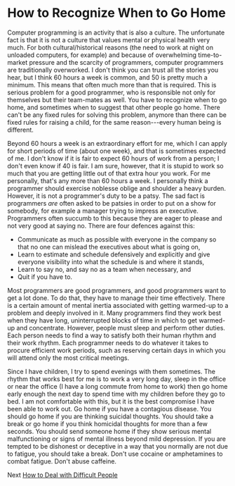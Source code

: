 # How to Recognize When to Go Home

Computer programming is an activity that is also a culture. The unfortunate fact is that it is not a culture that values mental or physical health very much. For both cultural/historical reasons (the need to work at night on unloaded computers, for example) and because of overwhelming time-to-market pressure and the scarcity of programmers, computer programmers are traditionally overworked. I don't think you can trust all the stories you hear, but I think 60 hours a week is common, and 50 is pretty much a minimum. This means that often much more than that is required. This is serious problem for a good programmer, who is responsible not only for themselves but their team-mates as well. You have to recognize when to go home, and sometimes when to suggest that other people go home. There can't be any fixed rules for solving this problem, anymore than there can be fixed rules for raising a child, for the same reason---every human being is different.

Beyond 60 hours a week is an extraordinary effort for me, which I can apply for short periods of time (about one week), and that is sometimes expected of me. I don't know if it is fair to expect 60 hours of work from a person; I don't even know if 40 is fair. I am sure, however, that it is stupid to work so much that you are getting little out of that extra hour you work. For me personally, that's any more than 60 hours a week. I personally think a programmer should exercise noblesse oblige and shoulder a heavy burden. However, it is not a programmer's duty to be a patsy. The sad fact is programmers *are* often asked to be patsies in order to put on a show for somebody, for example a manager trying to impress an executive. Programmers often succumb to this because they are eager to please and not very good at saying no. There are four defences against this:

- Communicate as much as possible with everyone in the company so that no one can mislead the executives about what is going on,
- Learn to estimate and schedule defensively and explicitly and give everyone visibility into what the schedule is and where it stands,
- Learn to say no, and say no as a team when necessary, and
- Quit if you have to.

Most programmers are good programmers, and good programmers want to get a lot done. To do that, they have to manage their time effectively. There is a certain amount of mental inertia associated with getting warmed-up to a problem and deeply involved in it. Many programmers find they work best when they have long, uninterrupted blocks of time in which to get warmed-up and concentrate. However, people must sleep and perform other duties. Each person needs to find a way to satisfy both their human rhythm and their work rhythm. Each programmer needs to do whatever it takes to procure efficient work periods, such as reserving certain days in which you will attend only the most critical meetings.

Since I have children, I try to spend evenings with them sometimes. The rhythm that works best for me is to work a very long day, sleep in the office or near the office (I have a long commute from home to work) then go home early enough the next day to spend time with my children before they go to bed. I am not comfortable with this, but it is the best compromise I have been able to work out. Go home if you have a contagious disease. You should go home if you are thinking suicidal thoughts. You should take a break or go home if you think homicidal thoughts for more than a few seconds. You should send someone home if they show serious mental malfunctioning or signs of mental illness beyond mild depression. If you are tempted to be dishonest or deceptive in a way that you normally are not due to fatigue, you should take a break. Don't use cocaine or amphetamines to combat fatigue. Don't abuse caffeine.

Next [How to Deal with Difficult People](11-How-to-Deal-with-Difficult-People.md)